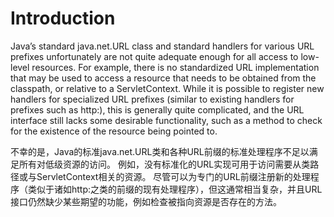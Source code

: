 # Introduction
Java’s standard java.net.URL class and standard handlers for various URL prefixes unfortunately are not quite adequate enough for all access to low-level resources. For example, there is no standardized URL implementation that may be used to access a resource that needs to be obtained from the classpath, or relative to a ServletContext. While it is possible to register new handlers for specialized URL prefixes (similar to existing handlers for prefixes such as http:), this is generally quite complicated, and the URL interface still lacks some desirable functionality, such as a method to check for the existence of the resource being pointed to.

不幸的是，Java的标准java.net.URL类和各种URL前缀的标准处理程序不足以满足所有对低级资源的访问。 例如，没有标准化的URL实现可用于访问需要从类路径或与ServletContext相关的资源。 尽管可以为专门的URL前缀注册新的处理程序（类似于诸如http:之类的前缀的现有处理程序），但这通常相当复杂，并且URL接口仍然缺少某些期望的功能，例如检查被指向资源是否存在的方法。


